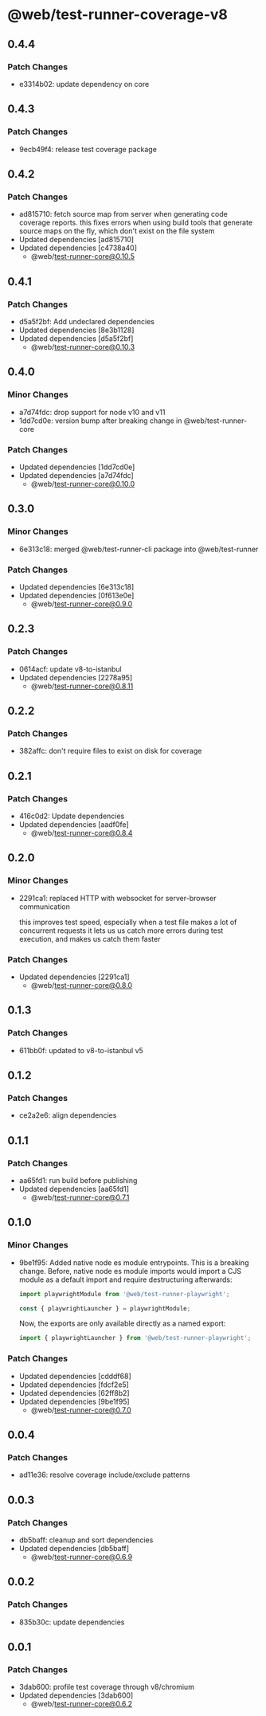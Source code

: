 # @web/test-runner-coverage-v8

## 0.4.4

### Patch Changes

- e3314b02: update dependency on core

## 0.4.3

### Patch Changes

- 9ecb49f4: release test coverage package

## 0.4.2

### Patch Changes

- ad815710: fetch source map from server when generating code coverage reports. this fixes errors when using build tools that generate source maps on the fly, which don't exist on the file system
- Updated dependencies [ad815710]
- Updated dependencies [c4738a40]
  - @web/test-runner-core@0.10.5

## 0.4.1

### Patch Changes

- d5a5f2bf: Add undeclared dependencies
- Updated dependencies [8e3b1128]
- Updated dependencies [d5a5f2bf]
  - @web/test-runner-core@0.10.3

## 0.4.0

### Minor Changes

- a7d74fdc: drop support for node v10 and v11
- 1dd7cd0e: version bump after breaking change in @web/test-runner-core

### Patch Changes

- Updated dependencies [1dd7cd0e]
- Updated dependencies [a7d74fdc]
  - @web/test-runner-core@0.10.0

## 0.3.0

### Minor Changes

- 6e313c18: merged @web/test-runner-cli package into @web/test-runner

### Patch Changes

- Updated dependencies [6e313c18]
- Updated dependencies [0f613e0e]
  - @web/test-runner-core@0.9.0

## 0.2.3

### Patch Changes

- 0614acf: update v8-to-istanbul
- Updated dependencies [2278a95]
  - @web/test-runner-core@0.8.11

## 0.2.2

### Patch Changes

- 382affc: don't require files to exist on disk for coverage

## 0.2.1

### Patch Changes

- 416c0d2: Update dependencies
- Updated dependencies [aadf0fe]
  - @web/test-runner-core@0.8.4

## 0.2.0

### Minor Changes

- 2291ca1: replaced HTTP with websocket for server-browser communication

  this improves test speed, especially when a test file makes a lot of concurrent requests
  it lets us us catch more errors during test execution, and makes us catch them faster

### Patch Changes

- Updated dependencies [2291ca1]
  - @web/test-runner-core@0.8.0

## 0.1.3

### Patch Changes

- 611bb0f: updated to v8-to-istanbul v5

## 0.1.2

### Patch Changes

- ce2a2e6: align dependencies

## 0.1.1

### Patch Changes

- aa65fd1: run build before publishing
- Updated dependencies [aa65fd1]
  - @web/test-runner-core@0.7.1

## 0.1.0

### Minor Changes

- 9be1f95: Added native node es module entrypoints. This is a breaking change. Before, native node es module imports would import a CJS module as a default import and require destructuring afterwards:

  ```js
  import playwrightModule from '@web/test-runner-playwright';

  const { playwrightLauncher } = playwrightModule;
  ```

  Now, the exports are only available directly as a named export:

  ```js
  import { playwrightLauncher } from '@web/test-runner-playwright';
  ```

### Patch Changes

- Updated dependencies [cdddf68]
- Updated dependencies [fdcf2e5]
- Updated dependencies [62ff8b2]
- Updated dependencies [9be1f95]
  - @web/test-runner-core@0.7.0

## 0.0.4

### Patch Changes

- ad11e36: resolve coverage include/exclude patterns

## 0.0.3

### Patch Changes

- db5baff: cleanup and sort dependencies
- Updated dependencies [db5baff]
  - @web/test-runner-core@0.6.9

## 0.0.2

### Patch Changes

- 835b30c: update dependencies

## 0.0.1

### Patch Changes

- 3dab600: profile test coverage through v8/chromium
- Updated dependencies [3dab600]
  - @web/test-runner-core@0.6.2
